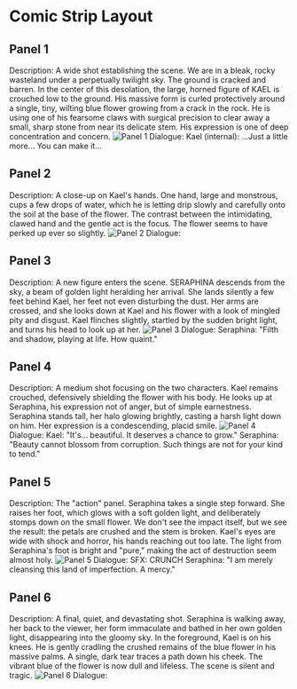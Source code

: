 # Comic Strip Layout

## Panel 1
Description: A wide shot establishing the scene. We are in a bleak, rocky wasteland under a perpetually twilight sky. The ground is cracked and barren. In the center of this desolation, the large, horned figure of KAEL is crouched low to the ground. His massive form is curled protectively around a single, tiny, wilting blue flower growing from a crack in the rock. He is using one of his fearsome claws with surgical precision to clear away a small, sharp stone from near its delicate stem. His expression is one of deep concentration and concern.
![Panel 1](/comic_panels/server_generated_gemini-image-tutorial_1758549637001.png)
Dialogue: Kael (internal): ...Just a little more... You can make it...

## Panel 2
Description: A close-up on Kael's hands. One hand, large and monstrous, cups a few drops of water, which he is letting drip slowly and carefully onto the soil at the base of the flower. The contrast between the intimidating, clawed hand and the gentle act is the focus. The flower seems to have perked up ever so slightly.
![Panel 2](/comic_panels/server_generated_gemini-image-tutorial_1758549637002.png)
Dialogue: 

## Panel 3
Description: A new figure enters the scene. SERAPHINA descends from the sky, a beam of golden light heralding her arrival. She lands silently a few feet behind Kael, her feet not even disturbing the dust. Her arms are crossed, and she looks down at Kael and his flower with a look of mingled pity and disgust. Kael flinches slightly, startled by the sudden bright light, and turns his head to look up at her.
![Panel 3](/comic_panels/server_generated_gemini-image-tutorial_1758549637003.png)
Dialogue: Seraphina: "Filth and shadow, playing at life. How quaint."

## Panel 4
Description: A medium shot focusing on the two characters. Kael remains crouched, defensively shielding the flower with his body. He looks up at Seraphina, his expression not of anger, but of simple earnestness. Seraphina stands tall, her halo glowing brightly, casting a harsh light down on him. Her expression is a condescending, placid smile.
![Panel 4](/comic_panels/server_generated_gemini-image-tutorial_1758549637004.png)
Dialogue: Kael: "It's... beautiful. It deserves a chance to grow."
Seraphina: "Beauty cannot blossom from corruption. Such things are not for your kind to tend."

## Panel 5
Description: The "action" panel. Seraphina takes a single step forward. She raises her foot, which glows with a soft golden light, and deliberately stomps down on the small flower. We don't see the impact itself, but we see the result: the petals are crushed and the stem is broken. Kael's eyes are wide with shock and horror, his hands reaching out too late. The light from Seraphina's foot is bright and "pure," making the act of destruction seem almost holy.
![Panel 5](/comic_panels/server_generated_gemini-image-tutorial_1758549637005.png)
Dialogue: SFX: CRUNCH
Seraphina: "I am merely cleansing this land of imperfection. A mercy."

## Panel 6
Description: A final, quiet, and devastating shot. Seraphina is walking away, her back to the viewer, her form immaculate and bathed in her own golden light, disappearing into the gloomy sky. In the foreground, Kael is on his knees. He is gently cradling the crushed remains of the blue flower in his massive palms. A single, dark tear traces a path down his cheek. The vibrant blue of the flower is now dull and lifeless. The scene is silent and tragic.
![Panel 6](/comic_panels/server_generated_gemini-image-tutorial_1758549637006.png)
Dialogue: